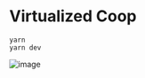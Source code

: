 # Virtualized Coop
<!-- A boilerplate to build R3F projects -->

```
yarn
yarn dev

```


![image](https://user-images.githubusercontent.com/6551176/221732091-23ee52cb-4150-42fa-b998-43628d7a6b0d.png)
